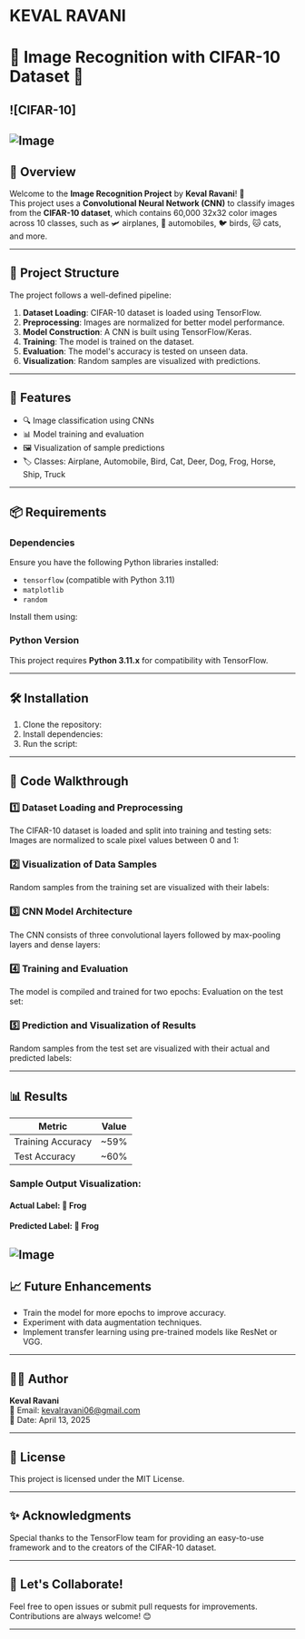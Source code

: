 #   KEVAL RAVANI 

# 🌟 Image Recognition with CIFAR-10 Dataset 🌟

## ![CIFAR-10]

![Image](https://github.com/user-attachments/assets/15f7a7e9-e270-42c3-8759-8b72186cd557)
---

## **📜 Overview**
Welcome to the **Image Recognition Project** by **Keval Ravani**! 🚀  
This project uses a **Convolutional Neural Network (CNN)** to classify images from the **CIFAR-10 dataset**, which contains 60,000 32x32 color images across 10 classes, such as 🛩️ airplanes, 🚗 automobiles, 🐦 birds, 🐱 cats, and more.

---

## **📂 Project Structure**
The project follows a well-defined pipeline:
1. **Dataset Loading**: CIFAR-10 dataset is loaded using TensorFlow.
2. **Preprocessing**: Images are normalized for better model performance.
3. **Model Construction**: A CNN is built using TensorFlow/Keras.
4. **Training**: The model is trained on the dataset.
5. **Evaluation**: The model's accuracy is tested on unseen data.
6. **Visualization**: Random samples are visualized with predictions.

---

## **🎯 Features**
- 🔍 Image classification using CNNs
- 📊 Model training and evaluation
- 🖼️ Visualization of sample predictions
- 🏷️ Classes: Airplane, Automobile, Bird, Cat, Deer, Dog, Frog, Horse, Ship, Truck

---

## **📦 Requirements**
### Dependencies
Ensure you have the following Python libraries installed:
- `tensorflow` (compatible with Python 3.11)
- `matplotlib`
- `random`

Install them using:

### Python Version
This project requires **Python 3.11.x** for compatibility with TensorFlow.

---

## **🛠️ Installation**
1. Clone the repository:
2. Install dependencies:
3. Run the script:

---

## **📖 Code Walkthrough**

### 1️⃣ Dataset Loading and Preprocessing
The CIFAR-10 dataset is loaded and split into training and testing sets:
Images are normalized to scale pixel values between 0 and 1:

### 2️⃣ Visualization of Data Samples
Random samples from the training set are visualized with their labels:

### 3️⃣ CNN Model Architecture
The CNN consists of three convolutional layers followed by max-pooling layers and dense layers:

### 4️⃣ Training and Evaluation
The model is compiled and trained for two epochs:
Evaluation on the test set:

### 5️⃣ Prediction and Visualization of Results
Random samples from the test set are visualized with their actual and predicted labels:

---

## **📊 Results**
| Metric            | Value |
|--------------------|-------|
| Training Accuracy | ~59%  |
| Test Accuracy     | ~60%  |

### Sample Output Visualization:
#### Actual Label: 🐸 Frog  
#### Predicted Label: 🐸 Frog  
![Image](https://github.com/user-attachments/assets/92d74173-4893-40cb-b862-e5e632461fc6)
---

## **📈 Future Enhancements**
- Train the model for more epochs to improve accuracy.
- Experiment with data augmentation techniques.
- Implement transfer learning using pre-trained models like ResNet or VGG.

---

## **👨‍💻 Author**
**Keval Ravani**  
💌 Email: kevalravani06@gmail.com  
📅 Date: April 13, 2025  

---

## **📜 License**
This project is licensed under the MIT License.

---

## **✨ Acknowledgments**
Special thanks to the TensorFlow team for providing an easy-to-use framework and to the creators of the CIFAR-10 dataset.

---

## **🚀 Let's Collaborate!**
Feel free to open issues or submit pull requests for improvements. Contributions are always welcome! 😊

---

